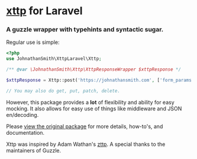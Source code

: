 # [xttp](https://github.com/jr-smith/xttp) for Laravel

### A guzzle wrapper with typehints and syntactic sugar. 

Regular use is simple:
```php
<?php
use JohnathanSmith\XttpLaravel\Xttp;

/** @var \JohnathanSmith\Xttp\XttpResponseWrapper $xttpResponse */

$xttpResponse = Xttp::post('https://johnathansmith.com', ['form_params' => ['foo' => 'bar'], 'headers' => ['Content-Type' => 'application/x-www-form-urlencoded']]);

// You may also do get, put, patch, delete.
```

However, this package provides a **lot** of flexibility and ability for easy mocking. It also allows
for easy use of things like middleware and JSON en/decoding.

Please [view the original package](https://github.com/jr-smith/xttp) for more details, how-to's, and documentation.

Xttp was inspired by Adam Wathan's [zttp](https://github.com/kitetail/zttp). A special thanks to the maintainers of Guzzle.